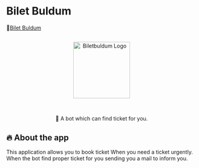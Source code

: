 # Bilet Buldum
🔗[Bilet Buldum](https://furkangunduz.github.io/TCDD_bot/)

## 
<p align="center">
<img src="https://i.imgur.com/jwf80oZ.png" alt="Biletbuldum Logo" width="150"/>
</p>

<br>

<p align="center">🖖 A bot which can find ticket for you. </p>

## 🔥 About the app
This application allows you to book ticket When you need a ticket urgently. When the bot find proper ticket for you sending you a mail 
to inform you. 
<br>


